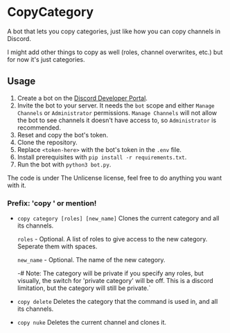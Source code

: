 # CopyCategory
A bot that lets you copy categories, just like how you can copy channels in Discord.

I might add other things to copy as well (roles, channel overwrites, etc.) but for now it's just categories.

## Usage
1. Create a bot on the [Discord Developer Portal](https://discord.com/developers/applications).
2. Invite the bot to your server. It needs the `bot` scope and either `Manage Channels` or `Administrator` permissions. `Manage Channels` will not allow the bot to see channels it doesn't have access to, so `Administrator` is recommended.
3. Reset and copy the bot's token.
4. Clone the repository.
5. Replace `<token-here>` with the bot's token in the `.env` file.
6. Install prerequisites with `pip install -r requirements.txt`.
7. Run the bot with `python3 bot.py`.

The code is under The Unlicense license, feel free to do anything you want with it.

### Prefix: 'copy ' or mention!
- `copy category [roles] [new_name]` Clones the current category and all its channels.
    
    `roles` - Optional. A list of roles to give access to the new category. Seperate them with spaces.
    
    `new_name` - Optional. The name of the new category.
    
    -# Note: The category will be private if you specify any roles, but visually, the switch for 'private category' will be off. This is a discord limitation, but the category will still be private.`

- `copy delete` Deletes the category that the command is used in, and all its channels.

- `copy nuke` Deletes the current channel and clones it.